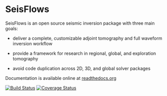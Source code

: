 SeisFlows
=========

SeisFlows is an open source seismic inversion package with three main goals:

- deliver a complete, customizable adjoint tomography and full waveform inversion workflow

- provide a framework for research in regional, global, and exploration tomography

- avoid code duplication across 2D, 3D, and global solver packages

Documentation is available online at [readthedocs.org](http://seisflows.readthedocs.org/en/latest/)

[![Build Status](https://travis-ci.org/PrincetonUniversity/seisflows.svg?branch=master)](https://travis-ci.org/PrincetonUniversity/seisflows)
[![Coverage Status](https://img.shields.io/coveralls/PrincetonUniversity/seisflows.svg)](https://coveralls.io/r/PrincetonUniversity/seisflows)

